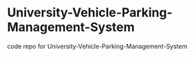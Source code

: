 # University-Vehicle-Parking-Management-System
code repo for University-Vehicle-Parking-Management-System
